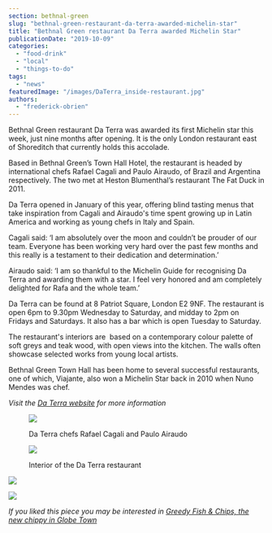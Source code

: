 ```yaml
---
section: bethnal-green
slug: "bethnal-green-restaurant-da-terra-awarded-michelin-star"
title: "Bethnal Green restaurant Da Terra awarded Michelin Star"
publicationDate: "2019-10-09"
categories: 
  - "food-drink"
  - "local"
  - "things-to-do"
tags: 
  - "news"
featuredImage: "/images/DaTerra_inside-restaurant.jpg"
authors: 
  - "frederick-obrien"
---
```


Bethnal Green restaurant Da Terra was awarded its first Michelin star this week, just nine months after opening. It is the only London restaurant east of Shoreditch that currently holds this accolade. 

Based in Bethnal Green’s Town Hall Hotel, the restaurant is headed by international chefs Rafael Cagali and Paulo Airaudo, of Brazil and Argentina respectively. The two met at Heston Blumenthal’s restaurant The Fat Duck in 2011.

Da Terra opened in January of this year, offering blind tasting menus that take inspiration from Cagali and Airaudo's time spent growing up in Latin America and working as young chefs in Italy and Spain.

Cagali said: ‘I am absolutely over the moon and couldn’t be prouder of our team. Everyone has been working very hard over the past few months and this really is a testament to their dedication and determination.’

Airaudo said: ‘I am so thankful to the Michelin Guide for recognising Da Terra and awarding them with a star. I feel very honored and am completely delighted for Rafa and the whole team.’

Da Terra can be found at 8 Patriot Square, London E2 9NF. The restaurant is open 6pm to 9.30pm Wednesday to Saturday, and midday to 2pm on Fridays and Saturdays. It also has a bar which is open Tuesday to Saturday.

The restaurant's interiors are  based on a contemporary colour palette of soft greys and teak wood, with open views into the kitchen. The walls often showcase selected works from young local artists.

Bethnal Green Town Hall has been home to several successful restaurants, one of which, Viajante, also won a Michelin Star back in 2010 when Nuno Mendes was chef.

_Visit the [Da Terra website](https://daterra.co.uk/) for more information_

<figure>

![](/images/Da-Terra-Bethnal-Green-chefs-Rafael-and-Paulo-.jpg)

<figcaption>

Da Terra chefs Rafael Cagali and Paulo Airaudo

</figcaption>

</figure>

<figure>

![](/images/Da-Terra-Bethnal-Green-interior-3-1024x691.jpg)

<figcaption>

Interior of the Da Terra restaurant

</figcaption>

</figure>

![](/images/Da-Terra-Bethnal-Green-scallop.jpg)

![](/images/Da-Terra-Bethnal-Green-assorted-dishes.jpg)

_If you liked this piece you may be interested in [Greedy Fish & Chips, the new chippy in Globe Town](https://bethnalgreen.romanroadlondon.com/greedy-fish-and-chips-opens-globe-town/)_
